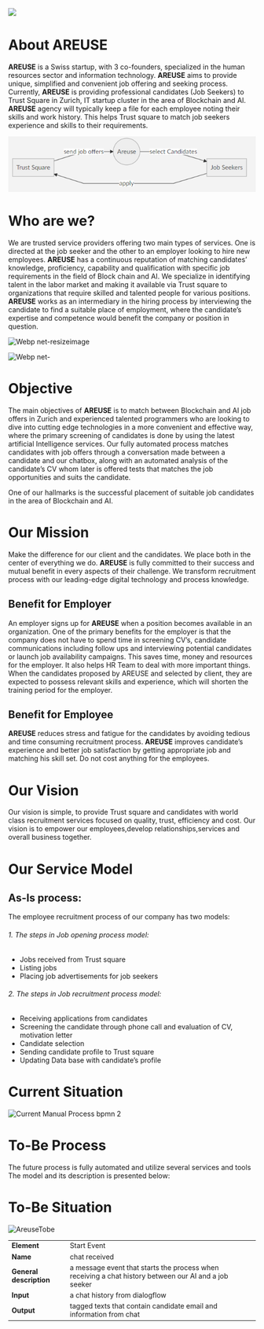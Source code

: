 <img src="https://img.shields.io/badge/Digitalization_of_Business_Process-10%-<green>">

# About AREUSE 
**AREUSE** is a Swiss startup, with 3 co-founders, specialized in the human resources sector and information technology. 
**AREUSE** aims to provide unique, simplified and convenient job offering and seeking process. Currently, **AREUSE** is providing professional candidates (Job Seekers) to Trust Square in Zurich, IT startup cluster in the area of Blockchain and AI. **AREUSE** agency will typically keep a file for each employee noting their skills and work history. This helps Trust square to match job seekers experience and skills to their requirements. 

![the Big Picture](https://github.com/DigiBP/DigiBP-AREUSE/blob/master/src/modelling/areuseGeneral.PNG)


 # Who are we?
We are trusted service providers offering two main types of services. One is directed at the job seeker and the other to an employer looking to hire new employees. **AREUSE** has a continuous reputation of matching candidates’ knowledge, proficiency, capability and qualification with specific job requirements in the field of Block chain and AI. We specialize in identifying talent in the labor market and making it available via Trust square to organizations that require skilled and talented people for various positions. **AREUSE** works as an intermediary in the hiring process by interviewing the candidate to find a suitable place of employment, where the candidate’s expertise and competence would benefit the company or position in question.

![Webp net-resizeimage](https://user-images.githubusercontent.com/55685771/68245892-0d440c80-0018-11ea-94b8-8da98302d896.png)

![Webp net-](https://user-images.githubusercontent.com/55685771/68246986-336aac00-001a-11ea-919b-863a1663bc16.png)


# Objective
The main objectives of **AREUSE** is to match between Blockchain and AI job offers in Zurich and experienced talented programmers who are looking to dive into cutting edge technologies in a more convenient and effective way, where the primary screening of candidates is done by using the latest artificial Intelligence services. Our fully automated process matches candidates with job offers  through a conversation made between a candidate and our chatbox, along with an automated analysis of the candidate’s CV whom later is offered tests that matches the job opportunities and suits the candidate. 

One of our hallmarks is the successful placement of suitable job candidates in the area of Blockchain and AI.


# Our Mission 
Make the difference for our client and the candidates. We place both in the center of everything we do. **AREUSE** is fully committed to their success and mutual benefit in every aspects of their challenge. We transform recruitment process with our leading-edge digital technology and process knowledge. 

## Benefit for Employer
An employer signs up for **AREUSE** when a position becomes available in an organization. One of the primary benefits for the employer is that the company does not have to spend time in screening CV’s, candidate communications including follow ups and interviewing potential candidates or launch job availability campaigns. This saves time, money and resources for the employer. It also helps HR Team to deal with more important things. When the candidates proposed by AREUSE and selected by client, they are expected to possess relevant skills and experience, which will shorten the training period for the employer.

## Benefit for Employee
**AREUSE** reduces stress and fatigue for the candidates by avoiding tedious and time consuming recruitment process. **AREUSE** improves candidate’s experience and better job satisfaction by getting appropriate job and matching his skill set. Do not cost anything for the employees.


# Our Vision 
Our vision is simple, to provide Trust square and candidates with world class recruitment services focused on quality, trust, efficiency and cost. Our vision is to empower our employees,develop relationships,services and overall business together.

# Our Service Model

## As-Is process: 

The employee recruitment process of our company has two models:
###### 1. The steps in Job opening process model:
* Jobs received from Trust square
* Listing jobs 
* Placing  job advertisements for job seekers

###### 2. The steps in Job recruitment process model:
* Receiving applications from candidates
* Screening the candidate through phone call and evaluation of CV, motivation letter
* Candidate selection
* Sending candidate profile to Trust square 
* Updating Data base with candidate’s profile



# Current Situation
![Current Manual Process bpmn 2](https://user-images.githubusercontent.com/55553886/68298472-b67f1700-0099-11ea-82f8-5dcd7dbe15dd.jpeg)

# To-Be Process
The future process is fully automated and utilize several services and tools
The model and its description is presented below: 

# To-Be Situation
![AreuseTobe](https://user-images.githubusercontent.com/21206324/67698981-9ec5d580-f9ab-11e9-8c32-773067dd577e.png)

| | | |
|-|-|-|
| __Element__  | Start Event  |
| __Name__  | chat received  |
| __General description__  | a message event that starts the process when receiving a chat history between our AI and a job seeker  |
| __Input__  | a chat history from dialogflow  |
| __Output__  | tagged texts that contain candidate email and information from chat  |	



